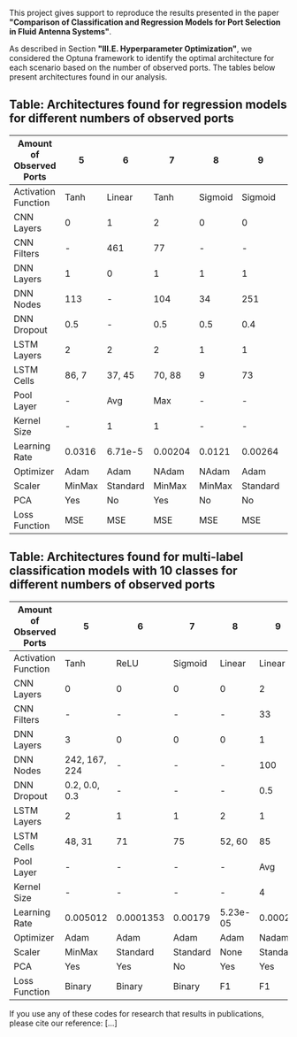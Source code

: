 This project gives support to reproduce the results presented in the paper **"Comparison of Classification and Regression Models for Port Selection in Fluid Antenna Systems"**. 

As described in Section **"III.E. Hyperparameter Optimization"**, we considered the Optuna framework to identify the optimal architecture for each scenario based on the number of observed ports. The tables below present architectures found in our analysis.

## Table: Architectures found for regression models for different numbers of observed ports
  
| Amount of Observed Ports | 5       | 6       | 7        | 8        | 9        | 10               | 15       |
|---------------------------|---------|---------|----------|----------|----------|------------------|----------|
| Activation Function       | Tanh    | Linear  | Tanh     | Sigmoid  | Sigmoid  | Tanh             | Linear   |
| CNN Layers                | 0       | 1       | 2        | 0        | 0        | 0                | 2        |
| CNN Filters               | -       | 461     | 77       | -        | -        | -                | 65       |
| DNN Layers                | 1       | 0       | 1        | 1        | 1        | 3                | 0        |
| DNN Nodes                 | 113     | -       | 104      | 34       | 251      | 244, 258, 138    | -        |
| DNN Dropout               | 0.5     | -       | 0.5      | 0.5      | 0.4      | 0.0, 0.0, 0.5    | -        |
| LSTM Layers               | 2       | 2       | 2        | 1        | 1        | 2                | 1        |
| LSTM Cells                | 86, 7   | 37, 45  | 70, 88   | 9        | 73       | 53, 70           | 95       |
| Pool Layer                | -       | Avg     | Max      | -        | -        | -                | Avg      |
| Kernel Size               | -       | 1       | 1        | -        | -        | -                | 4        |
| Learning Rate             | 0.0316  | 6.71e-5 | 0.00204  | 0.0121   | 0.00264  | 0.000827         | 0.00533  |
| Optimizer                 | Adam    | Adam    | NAdam    | NAdam    | Adam     | Adam             | Adam     |
| Scaler                    | MinMax  | Standard| MinMax   | MinMax   | Standard | MinMax           | Standard |
| PCA                       | Yes     | No      | Yes      | No       | No       | No               | No       |
| Loss Function             | MSE     | MSE     | MSE      | MSE      | MSE      | MSE              | MSE      |

## Table: Architectures found for multi-label classification models with 10 classes for different numbers of observed ports

| Amount of Observed Ports | 5              | 6                | 7         | 8        | 9        | 10        | 15      |
|---------------------------|---------------|------------------|-----------|----------|----------|-----------|---------|
| Activation Function       | Tanh          | ReLU             | Sigmoid   | Linear   | Linear   | ReLU      | ReLU    |
| CNN Layers                | 0             | 0                | 0         | 0        | 2        | 0         | 1       |
| CNN Filters               | -             | -                | -         | -        | 33       | 110       | 277     |
| DNN Layers                | 3             | 0                | 0         | 0        | 1        | 2         | 1       |
| DNN Nodes                 | 242, 167, 224 | -                | -         | -        | 100      | 215, 129  | 152     |
| DNN Dropout               | 0.2, 0.0, 0.3 | -                | -         | -        | 0.5      | 0.3, 0.5  | 0.0     |
| LSTM Layers               | 2             | 1                | 1         | 2        | 1        | 1         | 2       |
| LSTM Cells                | 48, 31        | 71               | 75        | 52, 60   | 85       | 49        | 52, 52  |
| Pool Layer                | -             | -                | -         | -        | Avg      | Max       | Avg     |
| Kernel Size               | -             | -                | -         | -        | 4        | 4         | 3       |
| Learning Rate             | 0.005012      | 0.0001353        | 0.00179   | 5.23e-05 | 0.00023  | 0.0002107 | 0.0002037 |
| Optimizer                 | Adam          | Adam             | Adam      | Adam     | Nadam    | Nadam     | Nadam   |
| Scaler                    | MinMax        | Standard         | Standard  | None     | Standard | MinMax    | MinMax  |
| PCA                       | Yes           | Yes              | No        | Yes      | Yes      | Yes       | Yes     |
| Loss Function             | Binary        | Binary           | Binary    | F1       | F1       | F1        | Binary  |

If you use any of these codes for research that results in publications, please cite our reference: [...]

